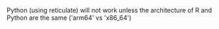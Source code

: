 Python (using reticulate) will not work unless the architecture of R and Python are the same ('arm64' vs 'x86_64')
